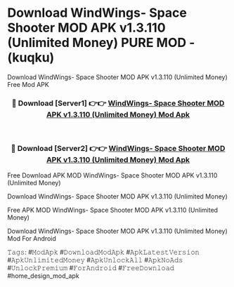 # Download WindWings- Space Shooter MOD APK v1.3.110 (Unlimited Money) PURE MOD - (kuqku)
Download WindWings- Space Shooter MOD APK v1.3.110 (Unlimited Money) Free Mod APK

<div align="center">
<h3>🔴 Download [Server1] 👉👉 <a href="https://apk-comot.site?title=WindWings-_Space_Shooter_MOD_APK_v1.3.110_(Unlimited_Money)">WindWings- Space Shooter MOD APK v1.3.110 (Unlimited Money) Mod Apk</a></h3><br>

<h3>🔴 Download [Server2] 👉👉 <a href="https://apk-comot.site?title=WindWings-_Space_Shooter_MOD_APK_v1.3.110_(Unlimited_Money)">WindWings- Space Shooter MOD APK v1.3.110 (Unlimited Money) Mod Apk</a></h3>
</div>


Free Download APK MOD WindWings- Space Shooter MOD APK v1.3.110 (Unlimited Money)

Download WindWings- Space Shooter MOD APK v1.3.110 (Unlimited Money) 

Free APK MOD WindWings- Space Shooter MOD APK v1.3.110 (Unlimited Money) 

Download WindWings- Space Shooter MOD APK v1.3.110 (Unlimited Money) Mod For Android

𝚃𝚊𝚐𝚜: #𝙼𝚘𝚍𝙰𝚙𝚔 #𝙳𝚘𝚠𝚗𝚕𝚘𝚊𝚍𝙼𝚘𝚍𝙰𝚙𝚔 #𝙰𝚙𝚔𝙻𝚊𝚝𝚎𝚜𝚝𝚅𝚎𝚛𝚜𝚒𝚘𝚗 #𝙰𝚙𝚔𝚄𝚗𝚕𝚒𝚖𝚒𝚝𝚎𝚍𝙼𝚘𝚗𝚎𝚢 #𝙰𝚙𝚔𝚄𝚗𝚕𝚘𝚌𝚔𝙰𝚕𝚕 #𝙰𝚙𝚔𝙽𝚘𝙰𝚍𝚜 #𝚄𝚗𝚕𝚘𝚌𝚔𝙿𝚛𝚎𝚖𝚒𝚞𝚖 #𝙵𝚘𝚛𝙰𝚗𝚍𝚛𝚘𝚒𝚍 #𝙵𝚛𝚎𝚎𝙳𝚘𝚠𝚗𝚕𝚘𝚊𝚍 #home_design_mod_apk